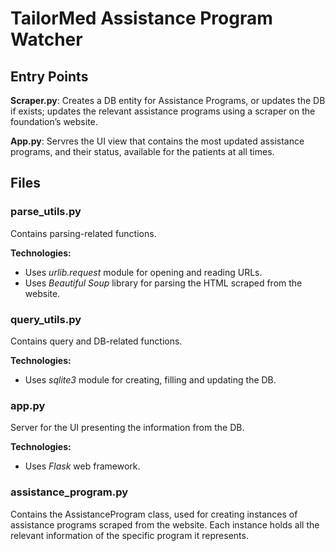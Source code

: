 # TailorMed Assistance Program Watcher

## Entry Points
**Scraper.py**: Creates a DB entity for Assistance Programs, or updates the DB if exists; updates the relevant assistance programs using a scraper on the foundation’s website.

**App.py**: Servres the UI view that contains the most updated assistance programs, and their status, available for the patients at all times.

## Files
### parse_utils.py
Contains parsing-related functions.

**Technologies:**
- Uses *urlib.request* module for opening and reading URLs.
- Uses *Beautiful Soup* library for parsing the HTML scraped from the website.

### query_utils.py
Contains query and DB-related functions.

**Technologies:**
- Uses *sqlite3* module for creating, filling and updating the DB.

### app.py
Server for the UI presenting the information from the DB.

**Technologies:**
- Uses *Flask* web framework.

### assistance_program.py
Contains the AssistanceProgram class, used for creating instances of assistance programs scraped from the website. Each instance holds all the relevant information of the specific program it represents.
